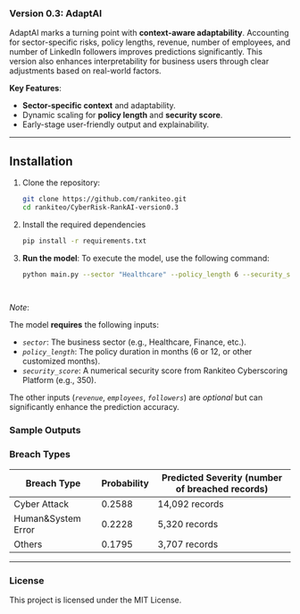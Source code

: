 ### **Version 0.3: AdaptAI**

AdaptAI marks a turning point with **context-aware adaptability**. Accounting for sector-specific risks, policy lengths, revenue, number of employees, and number of LinkedIn followers improves predictions significantly. This version also enhances interpretability for business users through clear adjustments based on real-world factors.

**Key Features**:
- **Sector-specific context** and adaptability.
- Dynamic scaling for **policy length** and **security score**.
- Early-stage user-friendly output and explainability.

---


## Installation

1. Clone the repository:
   ```bash
   git clone https://github.com/rankiteo.git
   cd rankiteo/CyberRisk-RankAI-version0.3

2. Install the required dependencies
   ```bash
   pip install -r requirements.txt

3. **Run the model**:
   To execute the model, use the following command:

   ```bash
   python main.py --sector "Healthcare" --policy_length 6 --security_score 850 --revenue 1000000 --employees 500 --followers 10000

 
*Note*:

The model **requires** the following inputs:
- *`sector`*: The business sector (e.g., Healthcare, Finance, etc.).
- *`policy_length`*: The policy duration in months (6 or 12, or other customized months).
- *`security_score`*: A numerical security score from Rankiteo Cyberscoring Platform (e.g., 350).

The other inputs (*`revenue`*, *`employees`*, *`followers`*) are *optional* but can significantly enhance the prediction accuracy.



### **Sample Outputs**

### **Breach Types**

| **Breach Type** | **Probability**  | **Predicted Severity (number of breached records)**  
| --------------- | ---------------  | ---------------  
| Cyber Attack | 0.2588  |14,092 records
| Human&System Error | 0.2228  | 5,320 records
| Others | 0.1795  | 3,707 records 

---

### **License**
This project is licensed under the MIT License.
